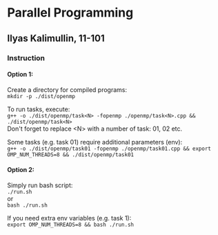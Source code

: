 # Parallel Programming

## Ilyas Kalimullin, 11-101

### Instruction

#### Option 1:

Create a directory for compiled programs:
<br>`mkdir -p ./dist/openmp`<br>

To run tasks, execute:
<br>`g++ -o ./dist/openmp/task<N> -fopenmp ./openmp/task<N>.cpp && ./dist/openmp/task<N>`<br>
Don't forget to replace \<N\> with a number of task: 01, 02 etc.

Some tasks (e.g. task 01) require additional parameters (env):
<br>`g++ -o ./dist/openmp/task01 -fopenmp ./openmp/task01.cpp && export OMP_NUM_THREADS=8 && ./dist/openmp/task01`<br>

#### Option 2:

Simply run bash script:
<br>`./run.sh`<br>
or
<br>`bash ./run.sh`<br>

If you need extra env variables (e.g. task 1):
<br>`export OMP_NUM_THREADS=8 && bash ./run.sh`<br>

